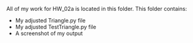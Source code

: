 All of my work for HW_02a is located in this folder. This folder contains:

- My adjusted Triangle.py file
- My adjusted TestTriangle.py file
- A screenshot of my output
